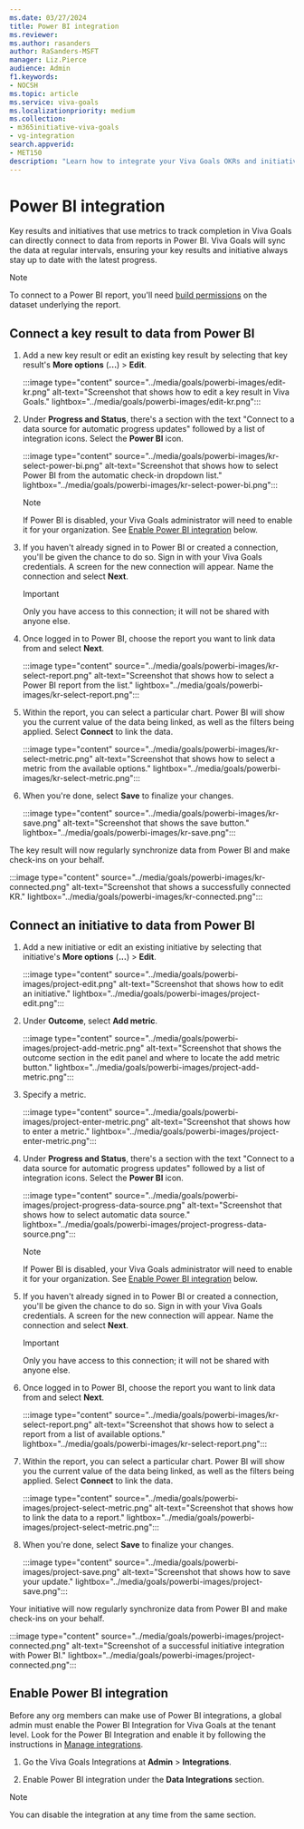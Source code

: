 ```yaml
---
ms.date: 03/27/2024
title: Power BI integration
ms.reviewer: 
ms.author: rasanders
author: RaSanders-MSFT
manager: Liz.Pierce
audience: Admin
f1.keywords:
- NOCSH
ms.topic: article
ms.service: viva-goals
ms.localizationpriority: medium
ms.collection:  
- m365initiative-viva-goals
- vg-integration
search.appverid:
- MET150
description: "Learn how to integrate your Viva Goals OKRs and initiatives with Power BI."
---
```


# Power BI integration

Key results and initiatives that use metrics to track completion in Viva Goals can directly connect to data from reports in Power BI. Viva Goals will sync the data at regular intervals, ensuring your key results and initiative always stay up to date with the latest progress.

> [!NOTE]
> To connect to a Power BI report, you'll need [build permissions](/power-bi/connect-data/service-datasets-build-permissions) on the dataset underlying the report.

## Connect a key result to data from Power BI

1. Add a new key result or edit an existing key result by selecting that key result's **More options** (**...**) > **Edit**.

   :::image type="content" source="../media/goals/powerbi-images/edit-kr.png" alt-text="Screenshot that shows how to edit a key result in Viva Goals." lightbox="../media/goals/powerbi-images/edit-kr.png":::

1. Under **Progress and Status**, there's a section with the text "Connect to a data source for automatic progress updates" followed by a list of integration icons. Select the **Power BI** icon.

   :::image type="content" source="../media/goals/powerbi-images/kr-select-power-bi.png" alt-text="Screenshot that shows how to select Power BI from the automatic check-in dropdown list." lightbox="../media/goals/powerbi-images/kr-select-power-bi.png":::

    > [!NOTE]
    > If Power BI is disabled, your Viva Goals administrator will need to enable it for your organization. See [Enable Power BI integration](#enable-power-bi-integration) below.

1. If you haven't already signed in to Power BI or created a connection, you'll be given the chance to do so. Sign in with your Viva Goals credentials. A screen for the new connection will appear. Name the connection and select **Next**. <!--Editor's Note: I can't verify this one myself because the dummy account has done this before.-->

   > [!IMPORTANT]
   > Only you have access to this connection; it will not be shared with anyone else.

1. Once logged in to Power BI, choose the report you want to link data from and select **Next**.

   :::image type="content" source="../media/goals/powerbi-images/kr-select-report.png" alt-text="Screenshot that shows how to select a Power BI report from the list." lightbox="../media/goals/powerbi-images/kr-select-report.png":::

1. Within the report, you can select a particular chart. Power BI will show you the current value of the data being linked, as well as the filters being applied. Select **Connect** to link the data.

   :::image type="content" source="../media/goals/powerbi-images/kr-select-metric.png" alt-text="Screenshot that shows how to select a metric from the available options." lightbox="../media/goals/powerbi-images/kr-select-metric.png":::

1. When you're done, select **Save** to finalize your changes.

   :::image type="content" source="../media/goals/powerbi-images/kr-save.png" alt-text="Screenshot that shows the save button." lightbox="../media/goals/powerbi-images/kr-save.png":::

The key result will now regularly synchronize data from Power BI and make check-ins on your behalf.

:::image type="content" source="../media/goals/powerbi-images/kr-connected.png" alt-text="Screenshot that shows a successfully connected KR." lightbox="../media/goals/powerbi-images/kr-connected.png":::

## Connect an initiative to data from Power BI

1. Add a new initiative or edit an existing initiative by selecting that initiative's **More options** (**...**) > **Edit**.

   :::image type="content" source="../media/goals/powerbi-images/project-edit.png" alt-text="Screenshot that shows how to edit an initiative." lightbox="../media/goals/powerbi-images/project-edit.png":::

1. Under **Outcome**, select **Add metric**.

   :::image type="content" source="../media/goals/powerbi-images/project-add-metric.png" alt-text="Screenshot that shows the outcome section in the edit panel and where to locate the add metric button." lightbox="../media/goals/powerbi-images/project-add-metric.png":::

1. Specify a metric.

   :::image type="content" source="../media/goals/powerbi-images/project-enter-metric.png" alt-text="Screenshot that shows how to enter a metric." lightbox="../media/goals/powerbi-images/project-enter-metric.png":::

1. Under **Progress and Status**, there's a section with the text "Connect to a data source for automatic progress updates" followed by a list of integration icons. Select the **Power BI** icon.

   :::image type="content" source="../media/goals/powerbi-images/project-progress-data-source.png" alt-text="Screenshot that shows how to select  automatic data source." lightbox="../media/goals/powerbi-images/project-progress-data-source.png":::

   > [!NOTE]
   > If Power BI is disabled, your Viva Goals administrator will need to enable it for your organization. See [Enable Power BI integration](#enable-power-bi-integration ) below.

1. If you haven't already signed in to Power BI or created a connection, you'll be given the chance to do so. Sign in with your Viva Goals credentials. A screen for the new connection will appear. Name the connection and select **Next**. <!--Editor's Note: I can't verify this one myself because the dummy account has done this before.-->

   > [!IMPORTANT]
   > Only you have access to this connection; it will not be shared with anyone else.

1. Once logged in to Power BI, choose the report you want to link data from and select **Next**.

   :::image type="content" source="../media/goals/powerbi-images/kr-select-report.png" alt-text="Screenshot that shows how to select a report from a list of available options." lightbox="../media/goals/powerbi-images/kr-select-report.png":::

1. Within the report, you can select a particular chart. Power BI will show you the current value of the data being linked, as well as the filters being applied. Select **Connect** to link the data.

   :::image type="content" source="../media/goals/powerbi-images/project-select-metric.png" alt-text="Screenshot that shows how to link the data to a report." lightbox="../media/goals/powerbi-images/project-select-metric.png":::

1. When you're done, select **Save** to finalize your changes.

   :::image type="content" source="../media/goals/powerbi-images/project-save.png" alt-text="Screenshot that shows how to save your update." lightbox="../media/goals/powerbi-images/project-save.png":::

Your initiative will now regularly synchronize data from Power BI and make check-ins on your behalf.

:::image type="content" source="../media/goals/powerbi-images/project-connected.png" alt-text="Screenshot of a successful initiative integration with Power BI." lightbox="../media/goals/powerbi-images/project-connected.png":::

## Enable Power BI integration

Before any org members can make use of Power BI integrations, a global admin must enable the Power BI Integration for Viva Goals at the tenant level. Look for the Power BI Integration and enable it by following the instructions in [Manage integrations](vg-integrations-administration-overview.md#manage-integrations).

1. Go the Viva Goals Integrations at **Admin** > **Integrations**.

1. Enable Power BI integration under the **Data Integrations** section.

> [!NOTE]
> You can disable the integration at any time from the same section.
